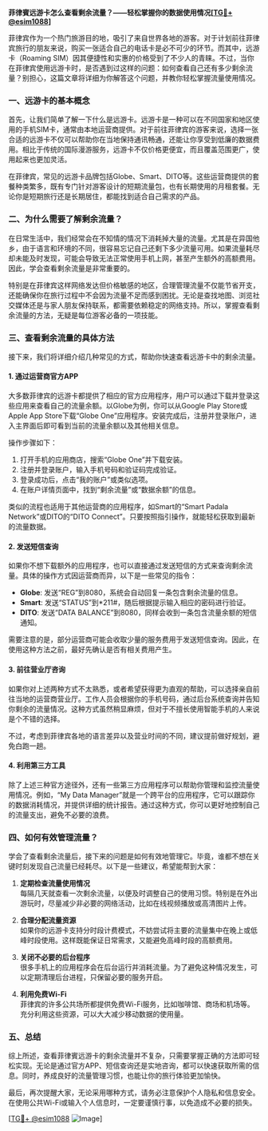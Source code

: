 **菲律賓远游卡怎么查看剩余流量？——轻松掌握你的数据使用情况[[TG💪+ @esim1088](https://t.me/s/esim1088)]**

菲律宾作为一个热门旅游目的地，吸引了来自世界各地的游客。对于计划前往菲律宾旅行的朋友来说，购买一张适合自己的电话卡是必不可少的环节。而其中，远游卡（Roaming SIM）因其便捷性和实惠的价格受到了不少人的青睐。不过，当你在菲律宾使用远游卡时，是否遇到过这样的问题：如何查看自己还有多少剩余流量？别担心，这篇文章将详细为你解答这个问题，并教你轻松掌握流量使用情况。

### **一、远游卡的基本概念**

首先，让我们简单了解一下什么是远游卡。远游卡是一种可以在不同国家和地区使用的手机SIM卡，通常由本地运营商提供。对于前往菲律宾的游客来说，选择一张合适的远游卡不仅可以帮助你在当地保持通讯畅通，还能让你享受到低廉的数据费用。相比于传统的国际漫游服务，远游卡不仅价格更便宜，而且覆盖范围更广，使用起来也更加灵活。

在菲律宾，常见的远游卡品牌包括Globe、Smart、DITO等。这些运营商提供的套餐种类繁多，既有专门针对游客设计的短期流量包，也有长期使用的月租套餐。无论你是短期旅行还是长期居住，都能找到适合自己需求的产品。

### **二、为什么需要了解剩余流量？**

在日常生活中，我们经常会在不知情的情况下消耗掉大量的流量。尤其是在异国他乡，由于语言和环境的不同，很容易忘记自己还剩下多少流量可用。如果流量耗尽却未能及时发现，可能会导致无法正常使用手机上网，甚至产生额外的高额费用。因此，学会查看剩余流量是非常重要的。

特别是在菲律宾这样网络发达但价格敏感的地区，合理管理流量不仅能节省开支，还能确保你在旅行过程中不会因为流量不足而感到困扰。无论是查找地图、浏览社交媒体还是与家人朋友保持联系，都需要依赖稳定的网络支持。所以，掌握查看剩余流量的方法，无疑是每位游客必备的一项技能。

### **三、查看剩余流量的具体方法**

接下来，我们将详细介绍几种常见的方式，帮助你快速查看远游卡中的剩余流量。

#### **1. 通过运营商官方APP**

大多数菲律宾的远游卡都提供了相应的官方应用程序，用户可以通过下载并登录这些应用来查看自己的流量余额。以Globe为例，你可以从Google Play Store或Apple App Store下载“Globe One”应用程序。安装完成后，注册并登录账户，进入主界面后即可看到当前的流量余额以及其他相关信息。

操作步骤如下：
1. 打开手机的应用商店，搜索“Globe One”并下载安装。
2. 注册并登录账户，输入手机号码和验证码完成验证。
3. 登录成功后，点击“我的账户”或类似选项。
4. 在账户详情页面中，找到“剩余流量”或“数据余额”的信息。

类似的流程也适用于其他运营商的应用程序，如Smart的“Smart Padala Network”或DITO的“DITO Connect”。只要按照指引操作，就能轻松获取到最新的流量数据。

#### **2. 发送短信查询**

如果你不想下载额外的应用程序，也可以直接通过发送短信的方式来查询剩余流量。具体的操作方式因运营商而异，以下是一些常见的指令：

- **Globe**: 发送“REG”到8080，系统会自动回复一条包含剩余流量的信息。
- **Smart**: 发送“STATUS”到*211#，随后根据提示输入相应的密码进行验证。
- **DITO**: 发送“DATA BALANCE”到8080，同样会收到一条包含流量余额的短信通知。

需要注意的是，部分运营商可能会收取少量的服务费用于发送短信查询。因此，在使用这种方法之前，最好先确认是否有相关费用产生。

#### **3. 前往营业厅咨询**

如果你对上述两种方式不太熟悉，或者希望获得更为直观的帮助，可以选择亲自前往当地的运营商营业厅。工作人员会根据你的手机号码，通过后台系统查询并告知你剩余的流量情况。这种方式虽然稍显麻烦，但对于不擅长使用智能手机的人来说是个不错的选择。

不过，考虑到菲律宾各地的语言差异以及营业时间的不同，建议提前做好规划，避免白跑一趟。

#### **4. 利用第三方工具**

除了上述三种官方途径外，还有一些第三方应用程序可以帮助你管理和监控流量使用情况。例如，“My Data Manager”就是一个跨平台的应用程序，它可以跟踪你的数据消耗情况，并提供详细的统计报告。通过这种方式，你可以更好地控制自己的流量支出，避免不必要的浪费。

### **四、如何有效管理流量？**

学会了查看剩余流量后，接下来的问题是如何有效地管理它。毕竟，谁都不想在关键时刻发现自己流量已经耗尽。以下是一些建议，希望能帮到大家：

1. **定期检查流量使用情况**  
   每隔几天就查看一次剩余流量，以便及时调整自己的使用习惯。特别是在外出游玩时，尽量减少非必要的网络活动，比如在线视频播放或高清图片上传。

2. **合理分配流量资源**  
   如果你的远游卡支持分时段计费模式，不妨尝试将主要的流量集中在晚上或低峰时段使用。这样既能保证日常需求，又能避免高峰时段的高额费用。

3. **关闭不必要的后台程序**  
   很多手机上的应用程序会在后台运行并消耗流量。为了避免这种情况发生，可以定期清理后台进程，只保留必要的服务开启。

4. **利用免费Wi-Fi**  
   菲律宾的许多公共场所都提供免费Wi-Fi服务，比如咖啡馆、商场和机场等。充分利用这些资源，可以大大减少移动数据的使用量。

### **五、总结**

综上所述，查看菲律賓远游卡的剩余流量并不复杂，只需要掌握正确的方法即可轻松实现。无论是通过官方APP、短信查询还是实地咨询，都可以快速获取所需的信息。同时，养成良好的流量管理习惯，也能让你的旅行体验更加愉快。

最后，再次提醒大家，无论采用哪种方式，请务必注意保护个人隐私和信息安全。在使用公共Wi-Fi或输入个人信息时，一定要谨慎行事，以免造成不必要的损失。

[[TG💪+ @esim1088](https://t.me/s/esim1088) ![Image](https://i.postimg.cc/4NQfJmqS/Snipaste-2025-05-13-00-14-12.png)]